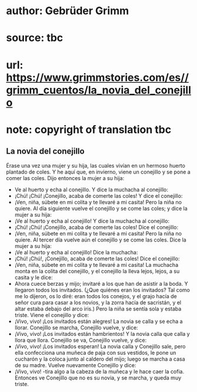 # author: Gebrüder Grimm
# source: tbc
# url: https://www.grimmstories.com/es//grimm_cuentos/la_novia_del_conejillo
# note: copyright of translation tbc

## La novia del conejillo 

Érase una vez una mujer y su hija, las cuales vivían en un hermoso
huerto plantado de coles. Y he aquí que, en invierno, viene un conejillo
y se pone a comer las coles. Dijo entonces la mujer a su hija:
- Ve al huerto y echa al conejillo. Y dice la muchacha al conejillo:
- ¡Chú! ¡Chú! ¡Conejillo, acaba de comerte las coles!
Y dice el conejillo:
- ¡Ven, niña, súbete en mi colita y te llevaré a mi casita!
Pero la niña no quiere. Al día siguiente vuelve el conejillo y se come
las coles; y dice la mujer a su hija:
- ¡Ve al huerto y echa al conejillo!
Y dice la muchacha al conejillo:
- ¡Chú! ¡Chú! ¡Conejillo, acaba de comerte las coles!
Dice el conejillo:
- ¡Ven, niña, súbete en mi colita y te llevaré a mi casita!
Pero la niña no quiere. Al tercer día vuelve aún el conejillo y se come
las coles. Dice la mujer a su hija:
- ¡Ve al huerto y echa al conejillo!
Dice la muchacha:
- ¡Chú! ¡Chú!, ¡Conejillo, acaba de comerte las coles!
Dice el conejillo:
- ¡Ven, niña, súbete en mi colita y te llevaré a mi casita!
La muchacha monta en la colita del conejillo, y el conejillo la lleva
lejos, lejos, a su casita y le dice:
- Ahora cuece berzas y mijo; invitaré a los que han de asistir a la
boda.
Y llegaron todos los invitados. (¿Que quiénes eran los invitados? Tal
como me lo dijeron, os lo diré: eran todos los conejos, y el grajo hacía
de señor cura para casar a los novios, y la zorra hacía de sacristán, y
el altar estaba debajo del arco iris.)
Pero la niña se sentía sola y estaba triste. Viene el conejillo y dice:
- ¡Vivo, vivo! ¡Los invitados están alegres!
La novia se calla y se echa a llorar. Conejillo se marcha, Conejillo
vuelve, y dice:
- ¡Vivo, vivo! ¡Los invitados están hambrientos!
Y la novia calla que calla y llora que llora. Conejillo se va, Conejillo
vuelve, y dice:
- ¡Vivo, vivo! ¡Los invitados esperan!
La novia calla y Conejillo sale, pero ella confecciona una muñeca de
paja con sus vestidos, le pone un cucharón y la coloca junto al caldero
del mijo; luego se marcha a casa de su madre. Vuelve nuevamente
Conejillo y dice:
- ¡Vivo, vivo! -tira algo a la cabeza de la muñeca y le hace caer la
cofia. Entonces ve Conejillo que no es su novia, y se marcha, y queda
muy triste.
